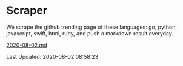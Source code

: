 # Scraper

We scrape the github trending page of these languages: go, python, javascript, swift, html, ruby, and push a markdown result everyday.

[2020-08-02.md](https://github.com/henson/Scraper/blob/master/2020-08-02.md)

Last Updated: 2020-08-02 08:58:23